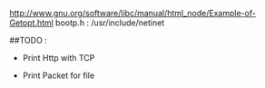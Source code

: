 http://www.gnu.org/software/libc/manual/html_node/Example-of-Getopt.html
bootp.h : /usr/include/netinet

##TODO :

- Print Http with TCP

- Print Packet for file

